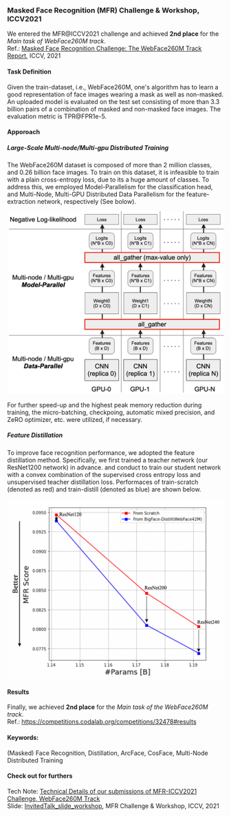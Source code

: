 ### Masked Face Recognition (MFR) Challenge & Workshop, ICCV2021

We entered the MFR@ICCV2021 challenge and achieved **2nd place** for the *Main task of WebFace260M track*.<br>
Ref.: <a href="https://raw.githubusercontent.com/taey16/taey16.github.io/main/assets/papers/2021_MFR_WebFace260M_track_report.pdf">Masked Face Recognition Challenge: The WebFace260M Track Report</a>, ICCV, 2021

#### Task Definition
Given the train-dataset, i.e., WebFace260M, one's algorithm has to learn a good representation of face images wearing a mask as well as non-masked. An uploaded model is evaluated on the test set consisting of more than 3.3 billion pairs of a combination of masked and non-masked face images. The evaluation metric is TPR@FPR1e-5.

#### Apporoach

##### Large-Scale Multi-node/Multi-gpu Distributed Training
The WebFace260M dataset is composed of more than 2 million classes, and 0.26 billion face images. To train on this dataset, it is infeasible to train with a plain cross-entropy loss, due to its a huge amount of classes. To address this, we employed Model-Parallelism for the classification head, and Multi-Node, Multi-GPU Distributed Data Parallelism for the feature-extraction network, respectively (See bolow). 

<p align="center">
<img src="https://raw.githubusercontent.com/taey16/taey16.github.io/main/assets/MFR_ICCV2021/ddp_mp.png" class="inline"/>
</p>

For further speed-up and the highest peak memory reduction during training, the micro-batching, checkpoing, automatic mixed precision, and ZeRO optimizer, etc. were utilized, if necessary.

##### Feature Distillation
To improve face recognition performance, we adopted the feature distillation method. Specifically, we first trained a teacher network (our ResNet1200 network) in advance. and conduct to train our student network with a convex combination of the supervised cross entropy loss and unsupervised teacher distillation loss. Performaces of train-scratch (denoted as red)  and train-distill (denoted as blue) are shown below.

<p align="center">
<img src="https://raw.githubusercontent.com/taey16/taey16.github.io/main/assets/MFR_ICCV2021/distill_vs_scratch.png" class="inline"/>
</p>

#### Results
Finally, we achieved **2nd place** for the *Main task of the WebFace260M track*. <br>
Ref.: https://competitions.codalab.org/competitions/32478#results

#### Keywords:
(Masked) Face Recognition, Distillation, ArcFace, CosFace, Multi-Node Distributed Training

#### Check out for furthers
Tech Note: <a href="https://raw.githubusercontent.com/taey16/taey16.github.io/main/assets/MFR_ICCV2021/MFR_ICCV2021_Report_ethan.pdf">Technical Details of our submissions of MFR-ICCV2021 Challenge, WebFace260M Track</a> <br>
Slide: <a href="https://raw.githubusercontent.com/taey16/taey16.github.io/main/assets/MFR_ICCV2021/MFR_ICCV2021_Slide_ethan.pdf">InvitedTalk_slide_workshop</a>, MFR Challenge & Workshop, ICCV, 2021
